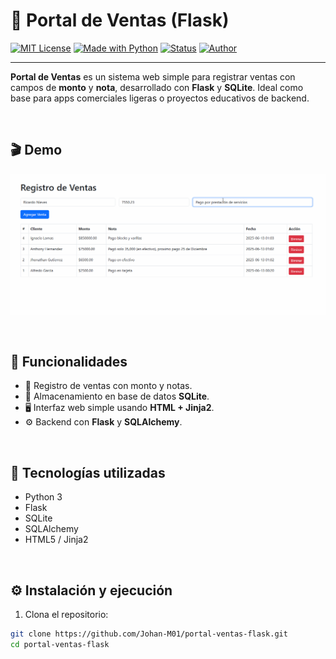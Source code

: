 # 🧾 Portal de Ventas (Flask)

[![MIT License](https://img.shields.io/badge/License-MIT-blue.svg)](LICENSE)
[![Made with Python](https://img.shields.io/badge/Made%20with-Python%203.x-yellow.svg)](https://www.python.org/)
[![Status](https://img.shields.io/badge/status-active-brightgreen)](#)
[![Author](https://img.shields.io/badge/Author-Johan%20Morfe-blueviolet)](https://github.com/Johan-M01)

---

**Portal de Ventas** es un sistema web simple para registrar ventas con campos de **monto** y **nota**, desarrollado con **Flask** y **SQLite**. Ideal como base para apps comerciales ligeras o proyectos educativos de backend.

<br>

## 🎬 Demo

![Demo del sistema](https://github.com/Johan-M01/portal-ventas-flask/blob/main/programa_demo.gif?raw=true)

<br>

## 🚀 Funcionalidades

- 📝 Registro de ventas con monto y notas.
- 🧠 Almacenamiento en base de datos **SQLite**.
- 🖥️ Interfaz web simple usando **HTML + Jinja2**.
- ⚙️ Backend con **Flask** y **SQLAlchemy**.

<br>

## 🧰 Tecnologías utilizadas

- Python 3
- Flask
- SQLite
- SQLAlchemy
- HTML5 / Jinja2

<br>

## ⚙️ Instalación y ejecución

1. Clona el repositorio:

```bash
git clone https://github.com/Johan-M01/portal-ventas-flask.git
cd portal-ventas-flask
